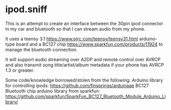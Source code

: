 # ipod.sniff
This is an attempt to create an interface between the 30pin ipod connector in my car and bluetooth so that I can stream audio from my phone.

It uses a teensy 3.1 https://www.pjrc.com/teensy/teensy31.html arduino-type board and a BC127 chip https://www.sparkfun.com/products/11924 to manage the bluetooth connection.

It will support audio streaming over A2DP and remote control over AVRCP and also transmit song title/artist/album metadata if your phone has AVRCP 1.3 or greater.

Some code/knowledge borrowed/stolen from the following:
Arduino library for controlling ipods: https://github.com/finsprings/arduinaap
BC127 Bluetooth chip arduino library from sparkfun: https://github.com/sparkfun/SparkFun_BC127_Bluetooth_Module_Arduino_Library/
